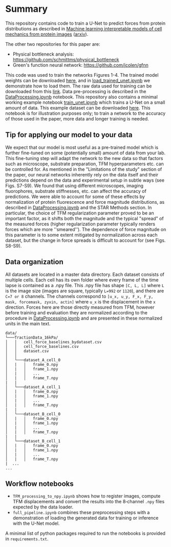 
# Summary

This repository contains code to train a U-Net to predict forces from protein distributions as described in [Machine learning interpretable models of cell mechanics from protein images](https://www.cell.com/cell/fulltext/S0092-8674(23)01331-4) ([arxiv](https://arxiv.org/abs/2303.00176)).

The other two repositories for this paper are:
 - Physical bottleneck analysis: https://github.com/schmittms/physical_bottleneck
 - Green's function neural network: https://github.com/jcolen/gfnn

This code was used to train the networks Figures 1-4. The trained model weights can be downloaded [here](https://uchicago.box.com/s/o6gpcdaxzv9t6ffus81o6we2226k3jc9), and in [load_trained_unet.ipynb](load_trained_unet.ipynb) we demonstrate how to load them. The raw data used for training can be downloaded from this [link](https://uchicago.box.com/s/s0poevx1iaa8f6iywv59uftbimjuoss1). Data pre-processing is described in the [DataProcessing.ipynb](DataProcessing.ipynb) notebook. This repository also contains a minimal working example notebook [train_unet.ipynb](train_unet.ipynb) which trains a U-Net on a small amount of data. This example dataset can be downloaded [here](https://uchicago.box.com/s/axbn54r31amvrnfck82hjmz01qsvd0ox). This notebook is for illustration purposes only; to train a network to the accuracy of those used in the paper, more data and longer training is needed.

## Tip for applying our model to your data
We expect that our model is most useful as a pre-trained model which is further fine-tuned on some (potentially small) amount of data from your lab. This fine-tuning step will adapt the network to the new data so that factors such as microscope, substrate preparation, TFM hyperparameters etc. can be controlled for. As mentioned in the "Limitations of the study" section of the paper, our neural networks inherently rely on the data itself and their predictions depend on the data and experimental setup in subtle ways (see Figs. S7-S9). We found that using different microscopes, imaging fluorophores, substrate stiffnesses, etc. can affect the accuracy of predictions. We were able to account for some of these effects by normalization of protein fluorescence and force magnitude distributions, as described in [DataProcessing.ipynb](DataProcessing.ipynb) and the STAR Methods section. In particular, the choice of TFM regularization parameter proved to be an important factor, as it shifts both the magnitude and the typical "spread" of the measured forces (higher regularization parameter typically renders forces which are more ''smeared''). The dependence of force magnitude on this parameter is to some extent mitigated by normalization across each dataset, but the change in force spreads is difficult to account for (see Figs. S8-S9).

## Data organization

All datasets are located in a master data directory. Each dataset consists of multiple cells. Each cell has its own folder where every frame of the time lapse is contained as a .npy file. This .npy file has shape `[C, L, L]` where `L` is the image size (images are square, typically `L=992` or `1120`), and there are `C=7 or 8` channels. The channels correspond to `[u_x, u_y, F_x, F_y, mask, forcemask, zyxin, actin]` where `u_x` is the displacement in the `x` direction. Forces here are those directly measured from TFM, however before training and evaluation they are normalized according to the procedure in [DataProcessing.ipynb](DataProcessing.ipynb) and are presented in these normalized units in the main text.

```
data/
└───TractionData_16kPa/
│   │   cell_force_baselines_bydataset.csv
│   │   cell_force_baselines.csv
│   │   dataset.csv
│   │
│   └───dataset_A_cell_0
│   |   │   frame_0.npy
│   |   │   frame_1.npy
│   |   │   ...
│   |   │   frame_T.npy 
|   |
│   └───dataset_A_cell_1
│   |   │   frame_0.npy
│   |   │   frame_1.npy
│   |   │   ...
│   |   │   frame_T.npy
|   |
│   └───dataset_B_cell_0
│   |   │   frame_0.npy
│   |   │   frame_1.npy
│   |   │   ...
│   |   │   frame_T.npy 
|   |
│   └───dataset_B_cell_1
│   |   │   frame_0.npy
│   |   │   frame_1.npy
│   |   │   ...
│   |   │   frame_T.npy 
|  ...
...
```


## Workflow notebooks

- `TFM_processing_to_npy.ipynb` shows how to register images, compute TFM displacements and convert the results into the 8‑channel `.npy` files expected by the data loader.
- `full_pipeline.ipynb` combines these preprocessing steps with a demonstration of loading the generated data for training or inference with the U-Net model.

A minimal list of python packages required to run the notebooks is provided in `requirements.txt`.
